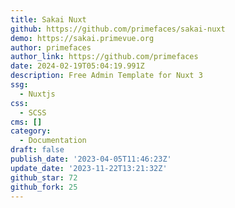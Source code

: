 ```yaml
---
title: Sakai Nuxt
github: https://github.com/primefaces/sakai-nuxt
demo: https://sakai.primevue.org
author: primefaces
author_link: https://github.com/primefaces
date: 2024-02-19T05:04:19.991Z
description: Free Admin Template for Nuxt 3
ssg:
  - Nuxtjs
css:
  - SCSS
cms: []
category:
  - Documentation
draft: false
publish_date: '2023-04-05T11:46:23Z'
update_date: '2023-11-22T13:21:32Z'
github_star: 72
github_fork: 25
---
```

